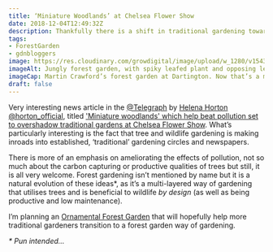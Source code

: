 ```yaml
---
title: ‘Miniature Woodlands’ at Chelsea Flower Show
date: 2018-12-04T12:49:32Z
description: Thankfully there is a shift in traditional gardening toward trees & wildlife.
tags: 
- ForestGarden
- gdnbloggers
image: https://res.cloudinary.com/growdigital/image/upload/w_1280/v1543873983/toona-sinensis-41164041491.jpg
imageAlt: Jungly forest garden, with spiky leafed plant and opposing leaf tree
imageCap: Martin Crawford’s forest garden at Dartington. Now that’s a miniature woodland!
draft: false
---
```


Very interesting news article in the [@Telegraph](https://twitter.com/Telegraph) by [Helena Horton](https://www.telegraph.co.uk/authors/helena-horton/) [@horton_official](https://twitter.com/horton_official), titled ['Miniature woodlands' which help beat pollution set to overshadow traditional gardens at Chelsea Flower Show](https://www.telegraph.co.uk/news/2018/11/28/miniature-woodlands-help-beat-pollution-set-overshadow-traditional/). What’s particularly interesting is the fact that tree and wildlife gardening is making inroads into established, ‘traditional’ gardening circles and newspapers.

There is more of an emphasis on ameliorating the effects of pollution, not so much about the carbon capturing or productive qualities of trees but still, it is all very welcome. Forest gardening isn’t mentioned by name but it is a natural evolution of these ideas*, as it’s a multi-layered way of gardening that utilises trees and is beneficial to wildlife _by design_ (as well as being productive and low maintenance).

I’m planning an [Ornamental Forest Garden](https://www.forestgarden.wales/blog/introducing-ornamental-maintenance-free-forest-garden/) that will hopefully help more traditional gardeners transition to a forest garden way of gardening.

_\* Pun intended…_

